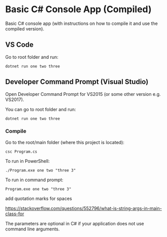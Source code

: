 # Basic C# Console App (Compiled)

Basic C# console app (with instructions on how to compile it and use the compiled version).

## VS Code

Go to root folder and run:

`dotnet run one two three`

## Developer Command Prompt (Visual Studio)

Open Developer Command Prompt for VS2015 (or some other version e.g. VS2017).

You can go to root folder and run:

`dotnet run one two three`

### Compile

Go to the root/main folder (where this project is located):

`csc Program.cs`

To run in PowerShell:

`./Program.exe one two "three 3"`

To run in command prompt:

`Program.exe one two "three 3"`

add quotation marks for spaces

https://stackoverflow.com/questions/552796/what-is-string-args-in-main-class-for

The parameters are optional in C# if your application does not use command line arguments.
